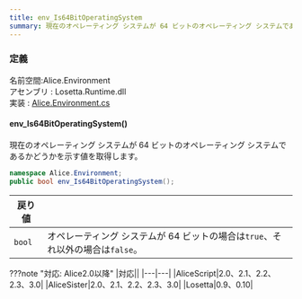 ```yaml
---
title: env_Is64BitOperatingSystem
summary: 現在のオペレーティング システムが 64 ビットのオペレーティング システムであるかどうかを示す値を取得します。
---
```

### 定義
名前空間:Alice.Environment<br/>
アセンブリ : Losetta.Runtime.dll<br/>
実装 : [Alice.Environment.cs](https://github.com/WSOFT-Project/Losetta/blob/master/Losetta.Runtime/Alice.Environment.cs)

#### env_Is64BitOperatingSystem()

現在のオペレーティング システムが 64 ビットのオペレーティング システムであるかどうかを示す値を取得します。

```cs title="AliceScript"
namespace Alice.Environment;
public bool env_Is64BitOperatingSystem();
```

|戻り値| |
|-|-|
|`bool`|オペレーティング システムが 64 ビットの場合は`true`、それ以外の場合は`false`。|

???note "対応: Alice2.0以降"
    |対応||
    |---|---|
    |AliceScript|2.0、2.1、2.2、2.3、3.0|
    |AliceSister|2.0、2.1、2.2、2.3、3.0|
    |Losetta|0.9、0.10|
